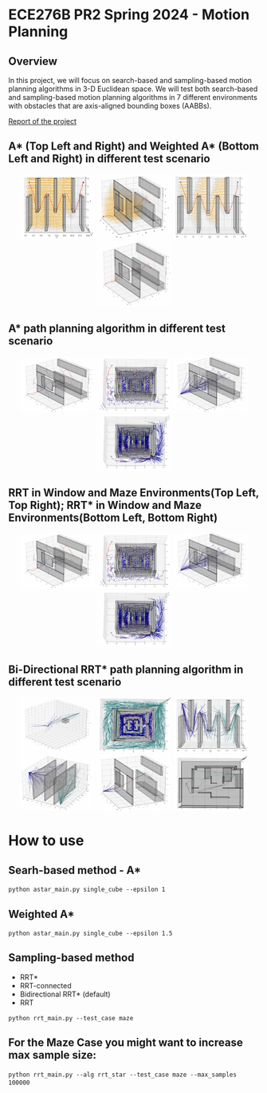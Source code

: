 # ECE276B PR2 Spring 2024 - Motion Planning

## Overview
In this project, we will focus on search-based and sampling-based motion planning algorithms in 3-D Euclidean space. We will test both search-based and sampling-based motion planning algorithms in 7 different environments with obstacles that are axis-aligned bounding boxes (AABBs). 

[Report of the project](https://drive.google.com/file/d/15PmhiIm68NDd3kgRTn9EB6amDcqkDHKF/view?usp=sharing)

<p centering>

## A* (Top Left and Right) and Weighted A* (Bottom Left and Right) in different test scenario

<div align="center">
    <img src="images/flappy.png" width="151" height="131">
    <img src="images/window.png" width="151" height="131">
    <img src="images/weighted_A/bird.png" width="151" height="131">
    <img src="images/weighted_A/window.png" width="151" height="131">
</div>


## A* path planning algorithm in different test scenario

<div align="center">
    <img src="images/RRT_window.png" width="151" height="113">
    <img src="images/RRT_maze.png" width="151" height="113">
    <img src="images/RRT_satr_win.png" width="151" height="113">
    <img src="images/RRT_star_maze.png" width="151" height="113">
</div>



## RRT in Window and Maze Environments(Top Left, Top Right); RRT* in Window and Maze Environments(Bottom Left, Bottom Right)

<div align="center">
    <img src="images/RRT_window.png" width="151" height="113">
    <img src="images/RRT_maze.png" width="151" height="113">
    <img src="images/RRT_satr_win.png" width="151" height="113">
    <img src="images/RRT_star_maze.png" width="151" height="113">
</div>



## Bi-Directional RRT* path planning algorithm in different test scenario

<div align="center">
    <img src="images/rrt_bid/cube.png" width="151" height="113">
    <img src="images/rrt_bid/maze.png" width="151" height="113">
    <img src="images/rrt_bid/bird.png" width="151" height="113">
    <img src="images/rrt_bid/monza.png" width="151" height="113">
    <img src="images/rrt_bid/window.png" width="151" height="113">
    <img src="images/rrt_bid/room.png" width="151" height="113">
</div>

# How to use
## Searh-based method - A*
```
python astar_main.py single_cube --epsilon 1
```
## Weighted A*
```
python astar_main.py single_cube --epsilon 1.5
```
## Sampling-based method 
- RRT*
- RRT-connected
- Bidirectional RRT* (default)
- RRT 
```
python rrt_main.py --test_case maze
```
## For the Maze Case you might want to increase max sample size:
```
python rrt_main.py --alg rrt_star --test_case maze --max_samples 100000

```